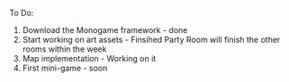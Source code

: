 To Do:
1. Download the Monogame framework - done
2. Start working on art assets - Finsihed Party Room will finish the other rooms within the week
3. Map implementation - Working on it
4. First mini-game - soon
